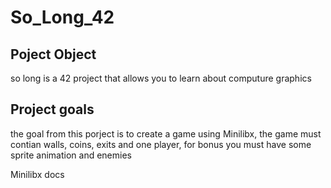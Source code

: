 # So_Long_42

## Poject Object
so long is a 42 project that allows you to learn about computure graphics

## Project goals
the goal from this porject is to create a game using Minilibx, the game must contian walls, coins, exits and one player, for bonus you must have some sprite animation and enemies

Minilibx docs
